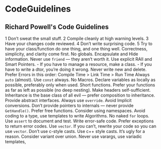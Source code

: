 # CodeGuidelines

## Richard Powell's Code Guidelines

  1 Don’t sweat the small stuff.
  2 Compile cleanly at high warning levels.
  3 Have your changes code reviewed.
  4 Don’t write surprising code.
  5 Try to have your class/function do one thing, and one thing well.
Correctness, simplicity, and clarity come first.
No globals.
Encapsulate and Hide information.
Never use `friend` — they aren’t worth it.
Use explicit RAII and Smart Pointers.
	- If you have to manage a resource, make a class.
	- If you have to write a dtor, you’re doing it wrong.
Never write new and delete.
Prefer Errors in this order: Compile Time > Link Time > Run Time
Always `auto` (almost).
Use 	`const` always.
No Macros.
Declare variables as locally as possible, preferably only when used.
Short functions.
Prefer your functions as far as left as possible (no deep nesting).
Make headers self-sufficient.
Inheritance is the base class of all evil — prefer composition to inheritance.
Provide abstract interfaces.
Always use `override`.
Avoid Implicit conversions.
Don’t provide pointers to internals — never provide `GetHandle()`.
Prefer free functions.
Consider using namespaces.
Avoid coding to a type, use templates to write Algorithms.
No naked `for` loops.
Use `assert` to document and test.
Write error-safe code.
Prefer exceptions to return error codes.
Use `vector`.  If you can’t, rewrite your code so you can use `vector`.
Don’t use c-style casts.  Use c++ style casts.  It’s ugly for a reason.
Consider variant over union.
Never use varargs, use variadic templates,

